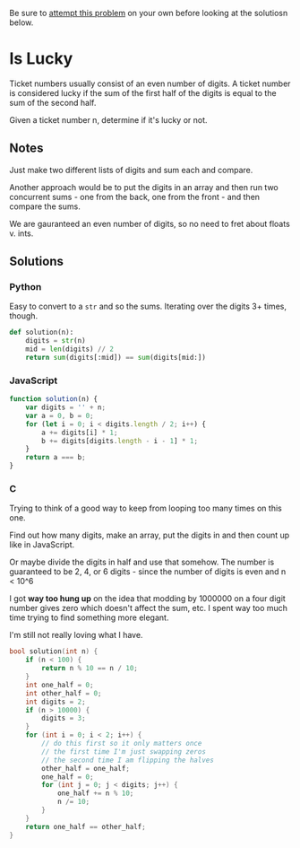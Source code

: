 Be sure to [attempt this problem](https://github.com/bsoist/codesignal-arcade-solutions) on your own before looking at the solutiosn below.

# Is Lucky
Ticket numbers usually consist of an even number of digits. A ticket number is considered lucky if the sum of the first half of the digits is equal to the sum of the second half.

Given a ticket number n, determine if it's lucky or not.

## Notes
Just make two different lists of digits and sum each and compare. 

Another approach would be to put the digits in an array and then run two concurrent sums - one from the back, one from the front - and then compare the sums.

We are gauranteed an even number of digits, so no need to fret about floats v. ints.

## Solutions

### Python
Easy to convert to a `str` and so the sums. Iterating over the digits 3+ times, though.
```python
def solution(n):
    digits = str(n)
    mid = len(digits) // 2
    return sum(digits[:mid]) == sum(digits[mid:])
```

### JavaScript
```javascript
function solution(n) {
    var digits = '' + n;
    var a = 0, b = 0;
    for (let i = 0; i < digits.length / 2; i++) {
        a += digits[i] * 1;
        b += digits[digits.length - i - 1] * 1;
    }
    return a === b;
}
```

### C
Trying to think of a good way to keep from looping too many times on this one. 

Find out how many digits, make an array, put the digits in and then count up like in JavaScript.

Or maybe divide the digits in half and use that somehow. The number is guaranteed to be 2, 4, or 6 digits - since the number of digits is even and n < 10^6

I got **way too hung up** on the idea that modding by 1000000 on a four digit number gives zero which doesn't affect the sum, etc. I spent way too much time trying to find something more elegant. 

I'm still not really loving what I have. 


```c
bool solution(int n) {
    if (n < 100) {
        return n % 10 == n / 10;
    } 
    int one_half = 0;
    int other_half = 0;
    int digits = 2;
    if (n > 10000) {
        digits = 3;
    }
    for (int i = 0; i < 2; i++) {
        // do this first so it only matters once
        // the first time I'm just swapping zeros
        // the second time I am flipping the halves
        other_half = one_half;
        one_half = 0;
        for (int j = 0; j < digits; j++) {
            one_half += n % 10;
            n /= 10;
        }
    }
    return one_half == other_half;
}
```